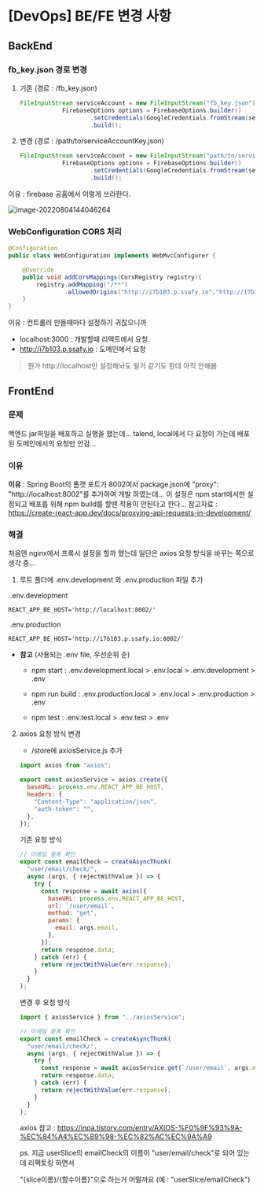 # [DevOps] BE/FE 변경 사항 

## BackEnd 

### fb_key.json 경로 변경

1. 기존 (경로 : /fb_key.json)

   ```java
   FileInputStream serviceAccount = new FileInputStream("fb_key.json");
               FirebaseOptions options = FirebaseOptions.builder()
                       .setCredentials(GoogleCredentials.fromStream(serviceAccount))
                       .build();
   ```

2. 변경 (경로 : /path/to/serviceAccountKey.json)

   ```java
   FileInputStream serviceAccount = new FileInputStream("path/to/serviceAccountKey.json");
               FirebaseOptions options = FirebaseOptions.builder()
                       .setCredentials(GoogleCredentials.fromStream(serviceAccount))
                       .build();
   ```

이유 : firebase 공홈에서 이렇게 쓰라한다.

![image-20220804144046264](C:\Users\skycoms\AppData\Roaming\Typora\typora-user-images\image-20220804144046264.png)

### WebConfiguration CORS 처리

```java
@Configuration
public class WebConfiguration implements WebMvcConfigurer {

    @Override
    public void addCorsMappings(CorsRegistry registry){
        registry.addMapping("/**")
                .allowedOrigins("http://i7b103.p.ssafy.io","http://i7b103.p.ssafy.io:80", "http://localhost:3000");
    }
}
```

이유 : 컨트롤러 만들때마다 설정하기 귀찮으니까

- localhost:3000 : 개발할때 리액트에서 요청
- http://i7b103.p.ssafy.io : 도메인에서 요청

> 뭔가 http://localhost만 설정해놔도 될거 같기도 한데 아직 안해봄

## FrontEnd

### 문제 

백엔드 jar파일을 배포하고 실행을 했는데... talend, local에서 다 요청이 가는데 배포된 도메인에서의 요청만 안감...

### 이유

**이유** : Spring Boot의 톰캣 포트가 8002여서 package.json에 "proxy": "http://localhost:8002"를 추가하여 개발 하였는데... 이 설정은 npm start에서만 설정되고 배포를 위해 npm build를 할땐 적용이 안된다고 한다...
참고자료 : https://create-react-app.dev/docs/proxying-api-requests-in-development/

### 해결

처음엔 nginx에서 프록시 설정을 할까 했는데 일단은 axios 요청 방식을 바꾸는 쪽으로 생각 중...

1. 루트 폴더에 .env.development 와 .env.production 파일 추가

​	.env.development

```
REACT_APP_BE_HOST='http://localhost:8002/'
```

​	.env.production

```
REACT_APP_BE_HOST='http://i7b103.p.ssafy.io:8002/'
```

- **참고** (사용되는 .env file, 우선순위 순)

  - npm start : .env.development.local > .env.local > .env.development > .env

  - npm run build : .env.production.local > .env.local > .env.production > .env

  - npm test : .env.test.local > .env.test > .env

  

2. axios 요청 방식 변경

   - /store에 axiosService.js 추가

   ```javascript
   import axios from "axios";
   
   export const axiosService = axios.create({
     baseURL: process.env.REACT_APP_BE_HOST,
     headers: {
       "Content-Type": "application/json",
       "auth-token": "",
     },
   });
   ```

   기존 요청 방식

   ```jsx
   // 이메일 중복 확인
   export const emailCheck = createAsyncThunk(
     "user/email/check/",
     async (args, { rejectWithValue }) => {
       try {
         const response = await axios({
           baseURL: process.env.REACT_APP_BE_HOST,
           url: `/user/email`,
           method: "get",
           params: {
             email: args.email,
           },
         });
         return response.data;
       } catch (err) {
         return rejectWithValue(err.response);
       }
     }
   );
   ```

   변경 후 요청 방식

   ```jsx
   import { axiosService } from "../axiosService";
   
   // 이메일 중복 확인
   export const emailCheck = createAsyncThunk(
     "user/email/check/",
     async (args, { rejectWithValue }) => {
       try {
         const response = await axiosService.get(`/user/email`, args.email);
         return response.data;
       } catch (err) {
         return rejectWithValue(err.response);
       }
     }
   );
   ```

   axios 참고 : https://inpa.tistory.com/entry/AXIOS-%F0%9F%93%9A-%EC%84%A4%EC%B9%98-%EC%82%AC%EC%9A%A9

   ps. 지금 userSlice의 emailCheck의 이름이 "user/email/check"로 되어 있는데 리팩토링 하면서 

   "{slice이름}/{함수이름}"으로 하는거 어떨까요 (예 : "userSlice/emailCheck") 